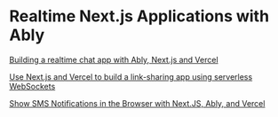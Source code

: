 # Realtime Next.js Applications with Ably

[Building a realtime chat app with Ably, Next.js and Vercel](https://ably.com/blog/realtime-chat-app-nextjs-vercel)

[Use Next.js and Vercel to build a link-sharing app using serverless WebSockets](https://ably.com/blog/next-js-vercel-link-sharing-serverless-websockets)

[Show SMS Notifications in the Browser with Next.JS, Ably, and Vercel](https://developer.vonage.com/blog/21/04/27/show-sms-notifications-in-the-browser-with-next-js-ably-and-vercel)

